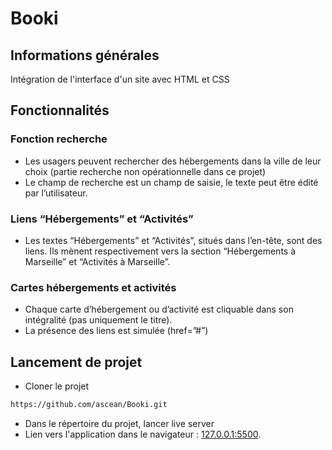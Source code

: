 # Booki

## Informations générales

Intégration de l'interface d'un site avec HTML et CSS

## Fonctionnalités

### Fonction recherche

- Les usagers peuvent rechercher des hébergements dans la ville de leur choix (partie recherche non opérationnelle dans ce projet)
- Le champ de recherche est un champ de saisie, le texte peut être édité par l’utilisateur.

### Liens “Hébergements” et “Activités”
- Les textes “Hébergements” et “Activités”, situés dans l’en-tête, sont des liens. Ils mènent respectivement vers la section “Hébergements à Marseille” et “Activités à Marseille”.

### Cartes hébergements et activités
- Chaque carte d’hébergement ou d’activité est cliquable dans son intégralité (pas uniquement le titre).
- La présence des liens est simulée (href=”#”)

## Lancement de projet

- Cloner le projet
```bash
https://github.com/ascean/Booki.git
```

- Dans le répertoire du projet, lancer live server
- Lien vers l'application dans le navigateur : [127.0.0.1:5500](127.0.0.1:5500).
